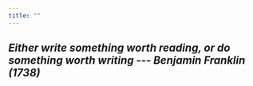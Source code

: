 ```yaml
---
title: ""
---
```


## _Either write something worth reading, or do something worth writing --- Benjamin Franklin (1738)_
